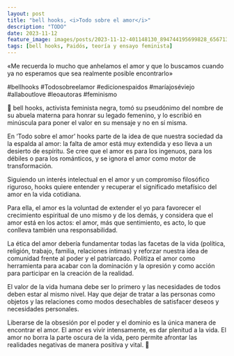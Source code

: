 ```yaml
---
layout: post
title: "bell hooks, <i>Todo sobre el amor</i>"
description: "TODO"
date: 2023-11-12
feature_image: images/posts/2023-11-12-401148130_894744195699828_6567133040137234873_n_18039071371583181.heic
tags: [bell hooks, Paidós, teoría y ensayo feminista]
---
```


«Me recuerda lo mucho que anhelamos el amor y que lo buscamos cuando ya no esperamos que sea realmente posible encontrarlo»
<!--more-->

#bellhooks #Todosobreelamor #edicionespaidos #maríajoséviejo #allaboutlove #leoautoras #feminismo

💜 bell hooks, activista feminista negra, tomó su pseudónimo del nombre de su abuela materna para honrar su legado femenino, y lo escribió en minúscula para poner el valor en su mensaje y no en sí misma. 

En ‘Todo sobre el amor’ hooks parte de la idea de que nuestra sociedad da la espalda al amor: la falta de amor está muy extendida y eso lleva a un desierto de espíritu. Se cree que el amor es para los ingenuos, para los débiles o para los románticos, y se ignora el amor como motor de transformación.

Siguiendo un interés intelectual en el amor y un compromiso filosófico riguroso, hooks quiere entender y recuperar el significado metafísico del amor en la vida cotidiana. 

Para ella, el amor es la voluntad de extender el yo para favorecer el crecimiento espiritual de uno mismo y de los demás, y considera que el amor está en los actos: el amor, más que sentimiento, es acto, lo que conlleva también una responsabilidad.

La ética del amor debería fundamentar todas las facetas de la vida (política, religión, trabajo, familia, relaciones íntimas) y reforzar nuestra idea de comunidad frente al poder y el patriarcado. Politiza el amor como herramienta para acabar con la dominación y la opresión y como acción para participar en la creación de la realidad.

El valor de la vida humana debe ser lo primero y las necesidades de todos deben estar al mismo nivel. Hay que dejar de tratar a las personas como objetos y las relaciones como modos desechables de satisfacer deseos y necesidades personales.

Liberarse de la obsesión por el poder y el dominio es la única manera de encontrar el amor. El amor es vivir intensamente, es dar plenitud a la vida. El amor no borra la parte oscura de la vida, pero permite afrontar las realidades negativas de manera positiva y vital. 💜
